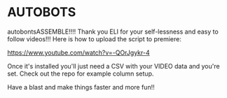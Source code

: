 # AUTOBOTS
autobontsASSEMBLE!!!!
Thank you ELI for your self-lessness and easy to follow videos!!!
Here is how to upload the script to premiere:

https://www.youtube.com/watch?v=-QOrJgykr-4

Once it's installed you'll just need a CSV with your VIDEO data and you're set. Check out the repo for example column setup.

Have a blast and make things faster and more fun!!
